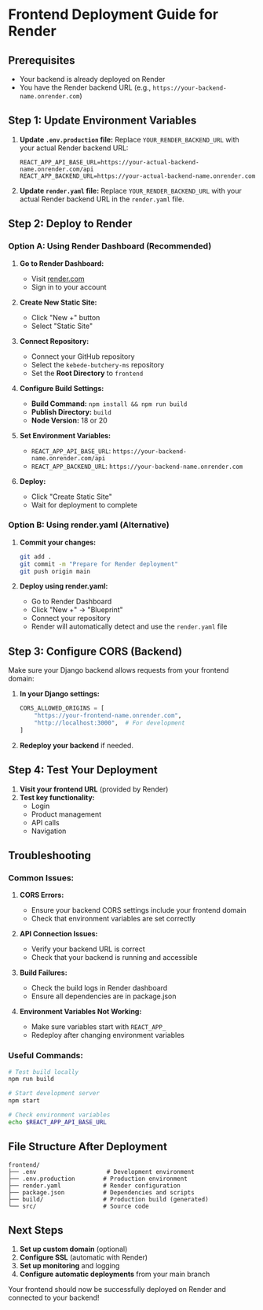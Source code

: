 # Frontend Deployment Guide for Render

## Prerequisites
- Your backend is already deployed on Render
- You have the Render backend URL (e.g., `https://your-backend-name.onrender.com`)

## Step 1: Update Environment Variables

1. **Update `.env.production` file:**
   Replace `YOUR_RENDER_BACKEND_URL` with your actual Render backend URL:
   ```
   REACT_APP_API_BASE_URL=https://your-actual-backend-name.onrender.com/api
   REACT_APP_BACKEND_URL=https://your-actual-backend-name.onrender.com
   ```

2. **Update `render.yaml` file:**
   Replace `YOUR_RENDER_BACKEND_URL` with your actual Render backend URL in the `render.yaml` file.

## Step 2: Deploy to Render

### Option A: Using Render Dashboard (Recommended)

1. **Go to Render Dashboard:**
   - Visit [render.com](https://render.com)
   - Sign in to your account

2. **Create New Static Site:**
   - Click "New +" button
   - Select "Static Site"

3. **Connect Repository:**
   - Connect your GitHub repository
   - Select the `kebede-butchery-ms` repository
   - Set the **Root Directory** to `frontend`

4. **Configure Build Settings:**
   - **Build Command:** `npm install && npm run build`
   - **Publish Directory:** `build`
   - **Node Version:** 18 or 20

5. **Set Environment Variables:**
   - `REACT_APP_API_BASE_URL`: `https://your-backend-name.onrender.com/api`
   - `REACT_APP_BACKEND_URL`: `https://your-backend-name.onrender.com`

6. **Deploy:**
   - Click "Create Static Site"
   - Wait for deployment to complete

### Option B: Using render.yaml (Alternative)

1. **Commit your changes:**
   ```bash
   git add .
   git commit -m "Prepare for Render deployment"
   git push origin main
   ```

2. **Deploy using render.yaml:**
   - Go to Render Dashboard
   - Click "New +" → "Blueprint"
   - Connect your repository
   - Render will automatically detect and use the `render.yaml` file

## Step 3: Configure CORS (Backend)

Make sure your Django backend allows requests from your frontend domain:

1. **In your Django settings:**
   ```python
   CORS_ALLOWED_ORIGINS = [
       "https://your-frontend-name.onrender.com",
       "http://localhost:3000",  # For development
   ]
   ```

2. **Redeploy your backend** if needed.

## Step 4: Test Your Deployment

1. **Visit your frontend URL** (provided by Render)
2. **Test key functionality:**
   - Login
   - Product management
   - API calls
   - Navigation

## Troubleshooting

### Common Issues:

1. **CORS Errors:**
   - Ensure your backend CORS settings include your frontend domain
   - Check that environment variables are set correctly

2. **API Connection Issues:**
   - Verify your backend URL is correct
   - Check that your backend is running and accessible

3. **Build Failures:**
   - Check the build logs in Render dashboard
   - Ensure all dependencies are in package.json

4. **Environment Variables Not Working:**
   - Make sure variables start with `REACT_APP_`
   - Redeploy after changing environment variables

### Useful Commands:

```bash
# Test build locally
npm run build

# Start development server
npm start

# Check environment variables
echo $REACT_APP_API_BASE_URL
```

## File Structure After Deployment

```
frontend/
├── .env                    # Development environment
├── .env.production        # Production environment
├── render.yaml            # Render configuration
├── package.json           # Dependencies and scripts
├── build/                 # Production build (generated)
└── src/                   # Source code
```

## Next Steps

1. **Set up custom domain** (optional)
2. **Configure SSL** (automatic with Render)
3. **Set up monitoring** and logging
4. **Configure automatic deployments** from your main branch

Your frontend should now be successfully deployed on Render and connected to your backend!
